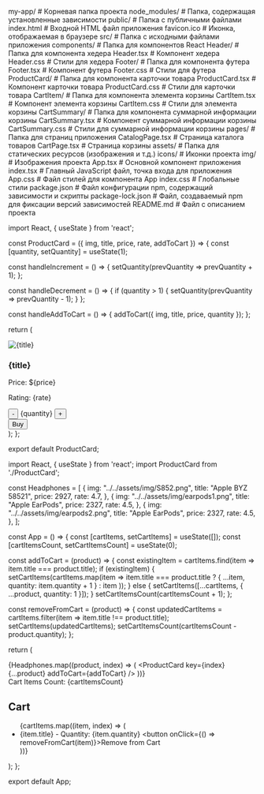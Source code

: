 my-app/                      # Корневая папка проекта
  node_modules/              # Папка, содержащая установленные зависимости
  public/                    # Папка с публичными файлами
    index.html               # Входной HTML файл приложения
    favicon.ico              # Иконка, отображаемая в браузере
  src/                       # Папка с исходными файлами приложения
    components/              # Папка для компонентов React
      Header/                # Папка для компонента хедера
        Header.tsx           # Компонент хедера
        Header.css           # Стили для хедера
      Footer/                # Папка для компонента футера
        Footer.tsx           # Компонент футера
        Footer.css           # Стили для футера
      ProductCard/           # Папка для компонента карточки товара
        ProductCard.tsx      # Компонент карточки товара
        ProductCard.css      # Стили для карточки товара
      CartItem/              # Папка для компонента элемента корзины
        CartItem.tsx         # Компонент элемента корзины
        CartItem.css         # Стили для элемента корзины
      CartSummary/           # Папка для компонента суммарной информации корзины
        CartSummary.tsx      # Компонент суммарной информации корзины
        CartSummary.css      # Стили для суммарной информации корзины
    pages/                   # Папка для страниц приложения
      CatalogPage.tsx        # Страница каталога товаров
      CartPage.tsx           # Страница корзины
    assets/                  # Папка для статических ресурсов (изображения и т.д.)
      icons/                 # Иконки проекта
      img/                   # Изображения проекта
    App.tsx                  # Основной компонент приложения
    index.tsx                # Главный JavaScript файл, точка входа для приложения
    App.css                  # Файл стилей для компонента App
    index.css                # Глобальные стили
  package.json               # Файл конфигурации npm, содержащий зависимости и скрипты
  package-lock.json          # Файл, создаваемый npm для фиксации версий зависимостей
  README.md                  # Файл с описанием проекта


import React, { useState } from 'react';

const ProductCard = ({ img, title, price, rate, addToCart }) => {
  const [quantity, setQuantity] = useState(1);

  const handleIncrement = () => {
    setQuantity(prevQuantity => prevQuantity + 1);
  };

  const handleDecrement = () => {
    if (quantity > 1) {
      setQuantity(prevQuantity => prevQuantity - 1);
    }
  };

  const handleAddToCart = () => {
    addToCart({ img, title, price, quantity });
  };

  return (
    <div className="product-card">
      <img src={img} alt={title} />
      <h3>{title}</h3>
      <p>Price: ${price}</p>
      <p>Rating: {rate}</p>
      <div>
        <button onClick={handleDecrement}>-</button>
        <span>{quantity}</span>
        <button onClick={handleIncrement}>+</button>
      </div>
      <button onClick={handleAddToCart}>Buy</button>
    </div>
  );
};

export default ProductCard;





import React, { useState } from 'react';
import ProductCard from './ProductCard';

const Headphones = [
  {
    img: "../../assets/img/S852.png",
    title: "Apple BYZ 58521",
    price: 2927,
    rate: 4.7,
  },
  {
    img: "../../assets/img/earpods1.png",
    title: "Apple EarPods",
    price: 2327,
    rate: 4.5,
  },
  {
    img: "../../assets/img/earpods2.png",
    title: "Apple EarPods",
    price: 2327,
    rate: 4.5,
  },
];

const App = () => {
  const [cartItems, setCartItems] = useState([]);
  const [cartItemsCount, setCartItemsCount] = useState(0);

  const addToCart = (product) => {
    const existingItem = cartItems.find(item => item.title === product.title);
    if (existingItem) {
      setCartItems(cartItems.map(item =>
        item.title === product.title ? { ...item, quantity: item.quantity + 1 } : item
      ));
    } else {
      setCartItems([...cartItems, { ...product, quantity: 1 }]);
    }
    setCartItemsCount(cartItemsCount + 1);
  };

  const removeFromCart = (product) => {
    const updatedCartItems = cartItems.filter(item => item.title !== product.title);
    setCartItems(updatedCartItems);
    setCartItemsCount(cartItemsCount - product.quantity);
  };

  return (
    <div>
      {Headphones.map((product, index) => (
        <ProductCard key={index} {...product} addToCart={addToCart} />
      ))}
      <div>Cart Items Count: {cartItemsCount}</div>
      <div>
        <h2>Cart</h2>
        <ul>
          {cartItems.map((item, index) => (
            <li key={index}>
              {item.title} - Quantity: {item.quantity}
              <button onClick={() => removeFromCart(item)}>Remove from Cart</button>
            </li>
          ))}
        </ul>
      </div>
    </div>
  );
};

export default App;

